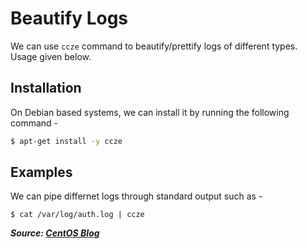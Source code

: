 # Beautify Logs

We can use `ccze` command to beautify/prettify logs of different types. Usage given below.

## Installation

On Debian based systems, we can install it by running the following command -

```bash
$ apt-get install -y ccze
```

## Examples

We can pipe differnet logs through standard output such as -

```
$ cat /var/log/auth.log | ccze
```

***Source: [CentOS Blog](https://www.centosblog.com/command-line-tool-day-ccze-prettify-logs-colours/)***
